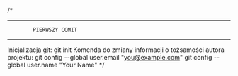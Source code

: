 /*
____________________________________________________________________
			PIERWSZY COMIT
____________________________________________________________________
Inicjalizacja git: git init
Komenda do zmiany informacji o tożsamości autora projektu:
  git config --global user.email "you@example.com"
  git config --global user.name "Your Name"
*/
